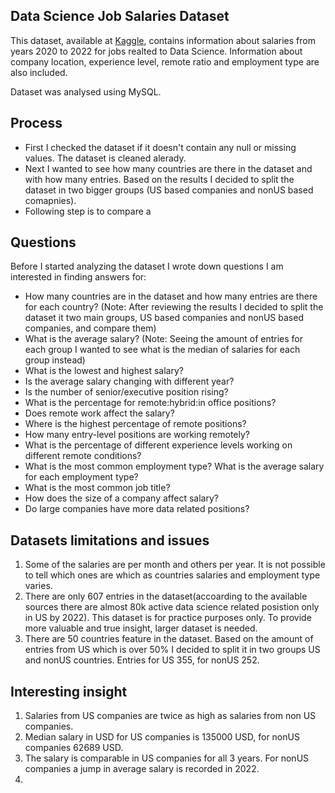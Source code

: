 ## Data Science Job Salaries Dataset


This dataset, available at [Kaggle](https://www.kaggle.com/datasets/ruchi798/data-science-job-salaries), contains information about salaries from years 2020 to 2022 for jobs realted to Data Science. Information about company location, experience level, remote ratio and employment type are also included. 

Dataset was analysed using MySQL.

## Process
- First I checked the dataset if it doesn't contain any null or missing values. The dataset is cleaned alerady.
- Next I wanted to see how many countries are there in the dataset and with how many entries. Based on the results I decided to split the dataset in two bigger groups (US based companies and nonUS based comapnies).
- Following step is to compare a


## Questions

  Before I started analyzing the dataset I wrote down questions I am interested in finding answers for:
  - How many countries are in the dataset and how many entries are there for each country?
    (Note: After reviewing the results I decided to split the dataset it two main groups, US based companies and nonUS based companies, and compare them)
  - What is the average salary? 
    (Note: Seeing the amount of entries for each group I wanted to see what is the median of salaries for each group instead)
  - What is the lowest and highest salary?
  - Is the average salary changing with different year?
  - Is the number of senior/executive position rising?
  - What is the percentage for remote:hybrid:in office positions? 
  - Does remote work affect the salary?
  - Where is the highest percentage of remote positions?
  - How many entry-level positions are working remotely?
  - What is the percentage of different experience levels working on different remote conditions? 
  - What is the most common employment type? What is the average salary for each employment type?
  - What is the most common job title?
  - How does the size of a company affect salary?
  - Do large companies have more data related positions?

## Datasets limitations and issues
1. Some of the salaries are per month and others per year. It is not possible to tell which ones are which as countries salaries and employment type varies.
2. There are only 607 entries in the dataset(accoarding to the available sources there are almost 80k active data science related posistion only in US by 2022). This dataset is for practice purposes only. To provide more valuable and true insight, larger dataset is needed.
3. There are 50 countries feature in the dataset. Based on the amount of entries from US which is over 50% I decided to split it in two groups US and nonUS countries. Entries for US 355, for nonUS 252. 

## Interesting insight
1. Salaries from US companies are twice as high as salaries from non US companies. 
2. Median salary in USD for US companies is 135000 USD, for nonUS companies 62689 USD.
3. The salary is comparable in US companies for all 3 years. For nonUS companies a jump in average salary is recorded in 2022.
4. 


